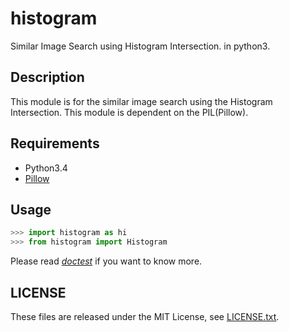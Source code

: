 # histogram
Similar Image Search using Histogram Intersection. in python3.

## Description
This module is for the similar image search using the Histogram Intersection.
This module is dependent on the PIL(Pillow).

## Requirements
* Python3.4
* [Pillow](http://pillow.readthedocs.org/ "Pillow Documents")

## Usage
```python
>>> import histogram as hi
>>> from histogram import Histogram
```
Please read [*doctest*](.histogram.md "doctest") if you want to know more.

## LICENSE
These files are released under the MIT License, see [LICENSE.txt](LICENSE.txt).

